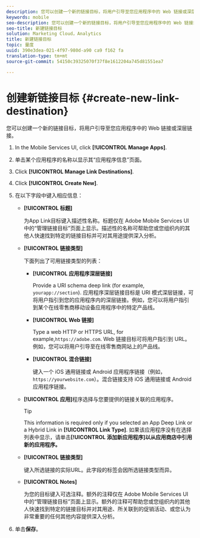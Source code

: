```yaml
---
description: 您可以创建一个新的链接目标，将用户引导至您应用程序中的 Web 链接或深层链接。
keywords: mobile
seo-description: 您可以创建一个新的链接目标，将用户引导至您应用程序中的 Web 链接或深层链接。
seo-title: 新建链接目标
solution: Marketing Cloud，Analytics
title: 新建链接目标
topic: 量度
uuid: 390e3dea-021-4f97-980d-a90 ca9 f162 fa
translation-type: tm+mt
source-git-commit: 54150c39325070f37f8e1612204a745d81551ea7

---
```



# 创建新链接目标 {#create-new-link-destination}

您可以创建一个新的链接目标，将用户引导至您应用程序中的 Web 链接或深层链接。

1. In the Mobile Services UI, click **[!UICONTROL Manage Apps]**.
1. 单击某个应用程序的名称以显示其“应用程序信息”页面。
1. Click **[!UICONTROL Manage Link Destinations]**.
1. Click **[!UICONTROL Create New]**.
1. 在以下字段中键入相应信息：
   * **[!UICONTROL 标题]**

      为App Link目标键入描述性名称。标题仅在 Adobe Mobile Services UI 中的“管理链接目标”页面上显示。描述性的名称可帮助您或您组织内的其他人快速找到特定的链接目标并可对其用途提供深入分析。

   * **[!UICONTROL 链接类型]**

      下面列出了可用链接类型的列表：

      * **[!UICONTROL 应用程序深层链接]**

         Provide a URI schema deep link (for example, `yourapp://section`). 应用程序深层链接目标是 URI 模式深层链接，可将用户指引到您的应用程序内的深层链接。例如，您可以将用户指引到某个在线零售商移动设备应用程序中的特定产品线。

      * **[!UICONTROL Web 链接]**

         Type a web HTTP or HTTPS URL, for example,`https://adobe.com`. Web 链接目标可将用户指引到 URL。例如，您可以将用户引导至在线零售商网站上的产品线。

      * **[!UICONTROL 混合链接]**

         键入一个 iOS 通用链接或 Android 应用程序链接（例如，`https://yourwebsite.com`）。混合链接支持 iOS 通用链接或 Android 应用程序链接。
   * **[!UICONTROL 应用]**&#x200B;程序选择与您要提供的链接关联的应用程序。

      >[!TIP]
      >
      >This information is required only if you selected an App Deep Link or a Hybrid Link in **[!UICONTROL Link Type]**. 如果该应用程序没有在选择列表中显示，请单击&#x200B;**[!UICONTROL 添加新应用程序]以从应用商店中引用新的应用程序。**

   * **[!UICONTROL 链接类型]**

      键入所选链接的实际URL。此字段的标签会因所选链接类型而异。

   * **[!UICONTROL Notes]**

      为您的目标键入可选注释。额外的注释仅在 Adobe Mobile Services UI 中的“管理链接目标”页面上显示。额外的注释可帮助您或您组织内的其他人快速找到特定的链接目标并对其用途、所关联到的促销活动、或您认为非常重要的任何其他内容提供深入分析。


1. 单击&#x200B;**保存**。
